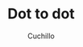 ---
title: 'Dot to dot'
author: Cuchillo
project_image_path: '/images/gallery/dot-to-dot.jpg'
external_url: 'https://www.dottodot.es/'
---